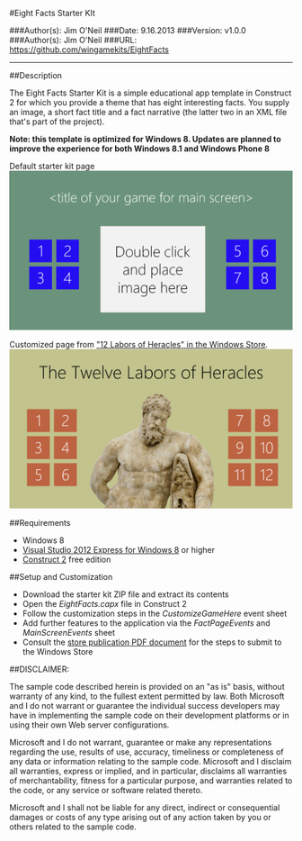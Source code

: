 #Eight Facts Starter KIt

###Author(s): Jim O'Neil
###Date: 9.16.2013
###Version: v1.0.0
###Author(s): Jim O'Neil
###URL: https://github.com/wingamekits/EightFacts

----------
##Description

The Eight Facts Starter Kit is a simple educational app template in Construct 2 for which you provide a theme that has eight interesting facts. You supply an image, a short fact title and a fact narrative (the latter two in an XML file that's part of the project).

**Note: this template is optimized for Windows 8. Updates are planned to improve the experience for both Windows 8.1 and Windows Phone 8** 

Default starter kit page
![Template](8facts.png)

Customized page from ["12 Labors of Heracles" in the Windows Store][4].
![Completed application](8facts2.png)


##Requirements

 - Windows 8
 - [Visual Studio 2012 Express for Windows 8][1] or higher
 - [Construct 2][1] free edition
 

##Setup and Customization
 - Download the starter kit ZIP file and extract its contents
 - Open the *EightFacts.capx* file in Construct 2
 - Follow the customization steps in the *CustomizeGameHere* event sheet
 - Add further features to the application via the *FactPageEvents* and *MainScreenEvents* sheet
 - Consult the [store publication PDF document][3] for the steps to submit to the Windows Store

##DISCLAIMER: 

The sample code described herein is provided on an "as is" basis, without warranty of any kind, to the fullest extent permitted by law. Both Microsoft and I do not warrant or guarantee the individual success developers may have in implementing the sample code on their development platforms or in using their own Web server configurations. 

Microsoft and I do not warrant, guarantee or make any representations regarding the use, results of use, accuracy, timeliness or completeness of any data or information relating to the sample code. Microsoft and I disclaim all warranties, express or implied, and in particular, disclaims all warranties of merchantability, fitness for a particular purpose, and warranties related to the code, or any service or software related thereto. 

Microsoft and I shall not be liable for any direct, indirect or consequential damages or costs of any type arising out of any action taken by you or others related to the sample code.

 
[1]:http://www.microsoft.com/visualstudio/eng/products/visual-studio-express-for-windows-8 "Visual Studio 2012 Express for Windows 8"
[2]:http://scirra.com/construct2
[3]:https://github.com/jimoneil/Construct-2/blob/master/Scirra2Store.pdf?raw=true
[4]:http://apps.microsoft.com/windows/en-US/app/the-twelve-labors-of-heracles/21df58e4-8827-450b-bb9e-6686ad94d105
